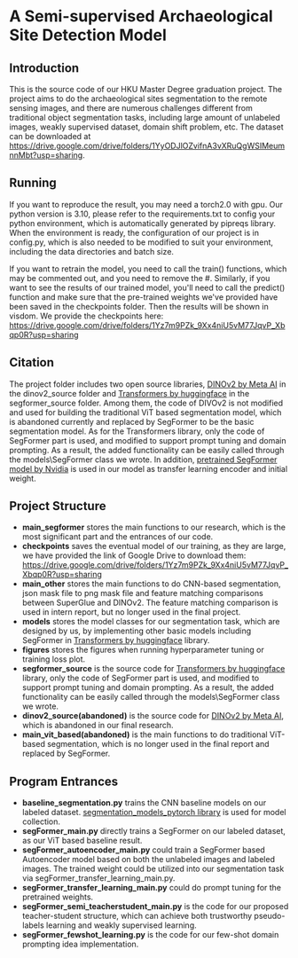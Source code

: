 # A Semi-supervised Archaeological Site Detection Model

## Introduction

This is the source code of our HKU Master Degree graduation project.
The project aims to do the archaeological sites segmentation to the remote sensing images, and there are numerous
challenges different from traditional object segmentation tasks, including large amount of unlabeled images, weakly
supervised dataset, domain shift problem, etc.
The dataset can be downloaded at https://drive.google.com/drive/folders/1YyODJlOZvifnA3vXRuQgWSIMeumnnMbt?usp=sharing.

## Running

If you want to reproduce the result, you may need a torch2.0 with gpu.
Our python version is 3.10, please refer to the requirements.txt to config your python environment, which is
automatically generated by pipreqs library.
When the environment is ready, the configuration of our project is in config.py, which is also needed to be modified to suit your environment, including the data directories and batch size.

If you want to retrain the model, you need to call the train() functions, which may be commented out, and you need to remove the #. 
Similarly, if you want to see the results of our trained model, you'll need to call the predict() function and make sure that the pre-trained weights we've provided have been saved in the checkpoints folder.
Then the results will be shown in visdom.
We provide the checkpoints here: https://drive.google.com/drive/folders/1Yz7m9PZk_9Xx4niU5vM77JqvP_Xbqp0R?usp=sharing

## Citation

The project folder includes two open source libraries, [DINOv2 by Meta AI](https://github.com/facebookresearch/dinov2)
in the dinov2_source folder and [Transformers by huggingface](https://github.com/huggingface/transformers) in the
segformer_source folder.
Among them, the code of DIVOv2 is not modified and used for building the traditional ViT based segmentation model, which
is abandoned currently and replaced by SegFormer to be the basic segmentation model.
As for the Transformers library, only the code of SegFormer part is used, and modified to support prompt tuning and
domain prompting. As a result, the added functionality can be easily called through the models\SegFormer class we
wrote.
In addition, [pretrained SegFormer model by Nvidia](https://huggingface.co/nvidia/mit-b5) is used in our model as
transfer learning encoder and initial weight.

## Project Structure

- **main_segformer** stores the main functions to our research, which is the most significant part and the entrances of
  our code.
- **checkpoints** saves the eventual model of our training, as they are large, we have provided the link of Google Drive
  to
  download them: https://drive.google.com/drive/folders/1Yz7m9PZk_9Xx4niU5vM77JqvP_Xbqp0R?usp=sharing
- **main_other** stores the main functions to do CNN-based segmentation, json mask file to png mask file and feature
  matching comparisons between SuperGlue and DINOv2. The feature matching comparison is used in intern report, but no
  longer used in the final project.
- **models** stores the model classes for our segmentation task, which are designed by us, by implementing other basic
  models including SegFormer in [Transformers by huggingface](https://github.com/huggingface/transformers) library.
- **figures** stores the figures when running hyperparameter tuning or training loss plot.
- **segformer_source** is the source code for [Transformers by huggingface](https://github.com/huggingface/transformers)
  library, only the code of SegFormer part is used, and modified to support prompt tuning and domain prompting.
  As a result, the added functionality can be easily called through the models\SegFormer class we wrote.
- **dinov2_source(abandoned)** is the source code for [DINOv2 by Meta AI](https://github.com/facebookresearch/dinov2),
  which is abandoned in our final research.
- **main_vit_based(abandoned)** is the main functions to do traditional ViT-based segmentation, which is no longer used
  in the final report and replaced by SegFormer.

## Program Entrances

- **baseline_segmentation.py** trains the CNN baseline models on our labeled
  dataset. [segmentation_models_pytorch library](https://github.com/qubvel/segmentation_models.pytorch) is used for
  model collection.
- **segFormer_main.py** directly trains a SegFormer on our labeled dataset, as our ViT based baseline result.
- **segFormer_autoencoder_main.py** could train a SegFormer based Autoencoder model based on both the unlabeled images
  and labeled images. The trained weight could be utilized into our segmentation task via
  segFormer_transfer_learning_main.py.
- **segFormer_transfer_learning_main.py** could do prompt tuning for the pretrained weights.
- **segFormer_semi_teacherstudent_main.py** is the code for our proposed teacher-student structure, which can achieve
  both trustworthy pseudo-labels learning and weakly supervised learning.
- **segFormer_fewshot_learning.py** is the code for our few-shot domain prompting idea implementation.







